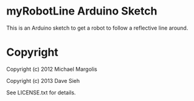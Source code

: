 myRobotLine Arduino Sketch
==========================

This is an Arduino sketch to get a robot to follow a reflective line around.

Copyright
=========

Copyright (c) 2012 Michael Margolis

Copyright (c) 2013 Dave Sieh

See LICENSE.txt for details.
